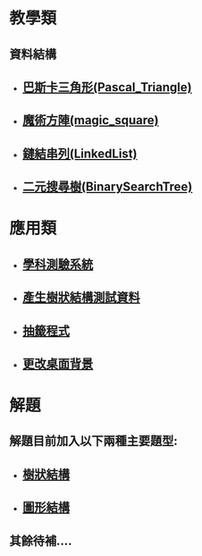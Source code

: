 # 教學類
## 資料結構
* ## [巴斯卡三角形(Pascal_Triangle)](https://github.com/xyz607xx/VB_Subject/tree/master/%E8%A6%96%E8%A6%BA%E8%B3%87%E6%96%99%E7%B5%90%E6%A7%8B/%E5%B7%B4%E6%96%AF%E5%8D%A1%E4%B8%89%E8%A7%92%E5%BD%A2)
* ## [魔術方陣(magic_square)](https://github.com/xyz607xx/VB_Subject/tree/master/%E8%A6%96%E8%A6%BA%E8%B3%87%E6%96%99%E7%B5%90%E6%A7%8B/%E9%AD%94%E8%A1%93%E6%96%B9%E9%99%A3)
* ## [鏈結串列(LinkedList)](https://github.com/xyz607xx/VB_Subject/tree/master/%E8%A6%96%E8%A6%BA%E8%B3%87%E6%96%99%E7%B5%90%E6%A7%8B/LinkedList)
* ## [二元搜尋樹(BinarySearchTree)](https://github.com/xyz607xx/VB_Subject/tree/master/%E8%A6%96%E8%A6%BA%E8%B3%87%E6%96%99%E7%B5%90%E6%A7%8B/BinarySearchTree)
# 應用類
* ## [學科測驗系統](https://github.com/xyz607xx/VB_Subject/tree/master/%E6%87%89%E7%94%A8%E7%A8%8B%E5%BC%8F/%E5%AD%B8%E7%A7%91%E6%B8%AC%E9%A9%97%E7%B3%BB%E7%B5%B1)
* ## [產生樹狀結構測試資料](https://github.com/xyz607xx/VB_Subject/tree/master/%E6%87%89%E7%94%A8%E7%A8%8B%E5%BC%8F/%E8%A6%96%E8%A6%BA%E5%8C%96%E7%94%A2%E7%94%9F%E6%A8%B9%E7%8B%80%E7%B5%90%E6%A7%8B%E6%B8%AC%E8%A9%A6%E8%B3%87%E6%96%99(%E9%85%8D%E5%90%88R))
* ## [抽籤程式](https://github.com/xyz607xx/VB_Subject/tree/master/%E6%87%89%E7%94%A8%E7%A8%8B%E5%BC%8F/%E6%8A%BD%E7%B1%A4%E7%A8%8B%E5%BC%8F)
* ## [更改桌面背景](https://github.com/xyz607xx/VB_Subject/tree/master/%E6%87%89%E7%94%A8%E7%A8%8B%E5%BC%8F/%E6%9B%B4%E6%94%B9%E6%A1%8C%E9%9D%A2%E8%83%8C%E6%99%AF)

# 解題
## 解題目前加入以下兩種主要題型:
* ## [樹狀結構](https://github.com/xyz607xx/VB_Subject/tree/master/%E8%A7%A3%E9%A1%8C/%E6%A8%B9%E7%8B%80%E7%B5%90%E6%A7%8B)
* ## [圖形結構](https://github.com/xyz607xx/VB_Subject/tree/master/%E8%A7%A3%E9%A1%8C/%E5%9C%96%E5%BD%A2%E7%B5%90%E6%A7%8B)

## 其餘待補....